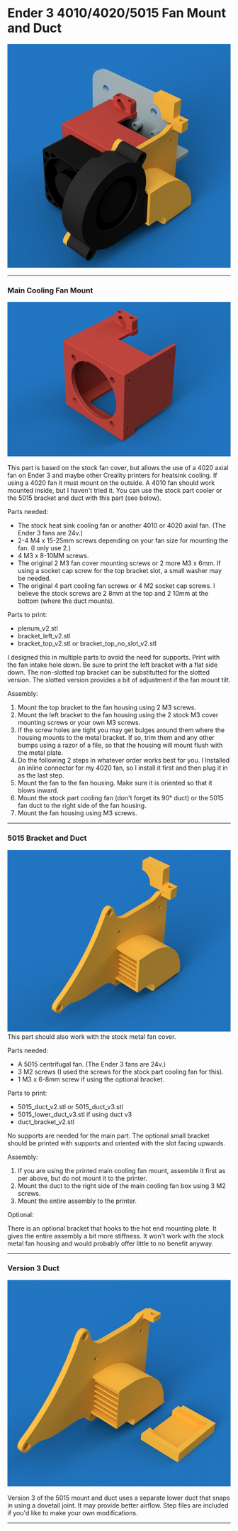 # Ender 3 4010/4020/5015 Fan Mount and Duct
![image](https://raw.githubusercontent.com/opcow/Creality-4020-5015-Fan-Mount/master/view_1.png)

---

### Main Cooling Fan Mount
![plenum image](https://raw.githubusercontent.com/opcow/Creality-4020-5015-Fan-Mount/master/plenum.png)

This part is based on the stock fan cover, but allows the use of a 4020 axial fan on Ender 3 and maybe other Creality printers for heatsink cooling. If using a 4020 fan it must mount on the outside. A 4010 fan should work mounted inside, but I haven't tried it. You can use the stock part cooler or the 5015 bracket and duct with this part (see below).

Parts needed:
* The stock heat sink cooling fan or another 4010 or 4020 axial fan. (The Ender 3 fans are 24v.)
* 2-4 M4 x 15-25mm screws depending on your fan size for mounting the fan. (I only use 2.)
* 4 M3 x 8-10MM screws.
* The original 2 M3 fan cover mounting screws or 2 more M3 x 6mm. If using a socket cap screw for the top bracket slot, a small washer may be needed.
* The original 4 part cooling fan screws or 4 M2 socket cap screws. I believe the stock screws are 2 8mm at the top and 2 10mm at the bottom (where the duct mounts).

Parts to print:

<ul>
<li>plenum_v2.stl</li>
<li>bracket_left_v2.stl</li>
<li>bracket_top_v2.stl or bracket_top_no_slot_v2.stl</li>
</ul>
  I designed this in multiple parts to avoid the need for supports. Print with the fan intake hole down. Be sure to print the left bracket with a flat side down. The non-slotted top bracket can be substitutted for the slotted version. The slotted version provides a bit of adjustment if the fan mount tilt.

Assembly:
1. Mount the top bracket to the fan housing using 2 M3 screws.
2. Mount the left bracket to the fan housing using the 2 stock M3 cover mounting screws or your own M3 screws.
3. If the screw holes are tight you may get bulges around them where the housing mounts to the metal bracket. If so, trim them and any other bumps using a razor of a file, so that the housing will mount flush with the metal plate.
4. Do the following 2 steps in whatever order works best for you. I Installed an inline connector for my 4020 fan, so I install it first and then plug it in as the last step.
5. Mount the fan to the fan housing. Make sure it is oriented so that it blows inward.
6. Mount the stock part cooling fan (don't forget its 90° duct) or the 5015 fan duct to the right side of the fan housing.
7. Mount the fan housing using M3 screws.

---

### 5015 Bracket and Duct
![duct image](https://raw.githubusercontent.com/opcow/Creality-4020-5015-Fan-Mount/master/duct.png)
This part should also work with the stock metal fan cover. 

Parts needed:
* A 5015 centrifugal fan. (The Ender 3 fans are 24v.)
* 3 M2 screws (I used the screws for the stock part cooling fan for this).
* 1 M3 x 6-8mm screw if using the optional bracket.

Parts to print:
<ul>
<li>5015_duct_v2.stl or 5015_duct_v3.stl</li>
<li>5015_lower_duct_v3.stl if using duct v3</li>
<li>duct_bracket_v2.stl</li>
</ul>
  No supports are needed for the main part. The optional small bracket should be printed with supports and oriented with the slot facing upwards.

Assembly:
1. If you are using the printed main cooling fan mount, assemble it first as per above, but do not mount it to the printer.
2. Mount the duct to the right side of the main cooling fan box using 3 M2 screws.
3. Mount the entire assembly to the printer.

Optional:

There is an optional bracket that hooks to the hot end mounting plate. It gives the entire assembly a bit more stiffness. It won't work with the stock metal fan housing and would probably offer little to no benefit anyway.

---
### Version 3 Duct

![duct version 3 image](https://raw.githubusercontent.com/opcow/Creality-4020-5015-Fan-Mount/master/duct_v3.png)

Version 3 of the 5015 mount and duct uses a separate lower duct that snaps in using a dovetail joint. It may provide better airflow. Step files are included if you'd like to make your own modifications.

---